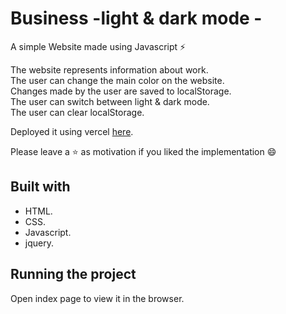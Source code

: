 # Business -light & dark mode -
A simple Website made using Javascript ⚡

The website represents information about work.<br />
The user can change the main color on the website.<br />
Changes made by the user are saved to localStorage.<br />
The user can switch between light & dark mode.<br />
The user can clear localStorage.

Deployed it using vercel [here](https://example.vercel.app/).

Please leave a ⭐ as motivation if you liked the implementation 😄



## Built with
* HTML.
* CSS.
* Javascript.
* jquery.

## Running the project
Open index page  to view it in the browser. 
